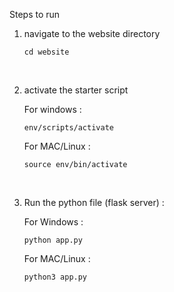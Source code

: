 Steps to run

1. navigate to the website directory

    ```
    cd website
    ```
    
    <br>

2. activate the starter script
    
    For windows :
    ```
    env/scripts/activate
    ```
    For MAC/Linux :
    ```
    source env/bin/activate
    ```

    <br>

3. Run the python file (flask server) : 
    
    For Windows : 
    ```
    python app.py
    ```

    For MAC/Linux :
    ```
    python3 app.py
    ```